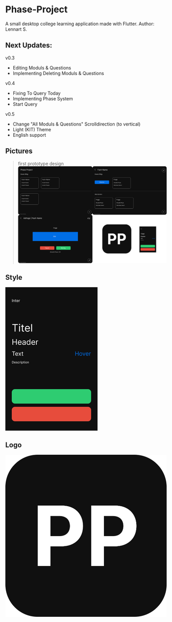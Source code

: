 # Phase-Project
A small desktop college learning application made with Flutter.
Author: Lennart S.

## Next Updates:
v0.3
- Editing Moduls & Questions
- Implementing Deleting Moduls & Questions

v0.4
- Fixing To Query Today
- Implementing Phase System
- Start Query

v0.5
- Change "All Moduls & Questions" Scrolldirection (to vertical)
- Light (KIT) Theme
- English support


## Pictures
> first prototype design
![Alt text](images/Github_Preview.png?raw=false "Preview")

## Style
![Alt text](images/Palette.png?raw=false "Design Palette")

## Logo
![Alt text](images/Icon.png?raw=false "Icon")